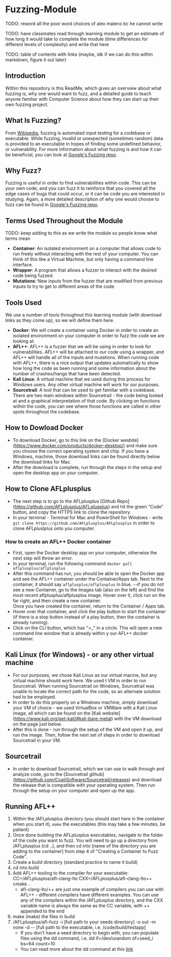 # Fuzzing-Module

TODO: reword all the poor word choices of alex maleno bc he cannot write

TODO: have classmates read through learning module to get an estimate of how long it would take to complete the module (time differences for different levels of complexity) and write that here

TODO: table of contents with links (maybe, idk if we can do this within markdown, figure it out later)

## Introduction

Within this repository is this ReadMe, which gives an overview about what fuzzing is, why one would want to fuzz, and a detailed guide to teach anyone familiar with Computer Science about how they can start up their own fuzzing project. 

## What Is Fuzzing?

From [Wikipedia](https://en.wikipedia.org/wiki/Fuzzing), fuzzing is automated input testing for a codebase or executable. While fuzzing, invalid or unexpected (sometimes random) data is provided to an executable in hopes of finding some undefined behavior, or vulnerability. For more information about what fuzzing is and how it can be beneficial, you can look at [Google's Fuzzing repo](https://github.com/google/fuzzing).

## Why Fuzz?

Fuzzing is useful in order to find vulnerabilities within code. This can be your own code, and you can fuzz it to reinforce that you covered all the edge cases of bugs that could occur, or it can be code you are interested in studying. Again, a more detailed description of why one would choose to fuzz can be found in [Google's Fuzzing repo](https://github.com/google/fuzzing).

## Terms Used Throughout the Module
TODO: keep adding to this as we write the module so people know what terms mean

- **Container**: An isolated environment on a computer that allows code to run freely without interacting with the rest of your computer. You can think of this like a Virtual Machine, but only having a command line interface.
- **Wrapper**: A program that allows a fuzzer to interact with the desired code being fuzzed.
- **Mutations**: New inputs from the fuzzer that are modified from previous inputs to try to get to different areas of the code


## Tools Used

We use a number of tools throughout this learning module (with download links as they come up), so we will define them here.

- **Docker**: We will create a container using Docker in order to create an isolated environment on your computer in order to fuzz the code we are looking at. 
- **AFL++**: AFL++ is a fuzzer that we will be using in order to look for vulnerabilities. AFL++ will be attached to our code using a wrapper, and AFL++ will handle all of the inputs and mutations. When running code with AFL++, there is a nice output that updates automatically to show how long the code as been running and some information about the number of crashes/hangs that have been detected.
- **Kali Linux**: A virtual machine that we used during this process for Windows users. Any other virtual machine will work for our purposes.
- **Sourcetrail**: A tool that can be used to get familiar with a codebase. There are two main windows within Sourcetrail - the code being looked at and a graphical interpretation of that code. By clicking on functions within the code, you can see where those functions are called in other spots throughout the codebase. 

## How to Dowload Docker
 - To download Docker, go to this link on the [Docker wesbite] (https://www.docker.com/products/docker-desktop/) and make sure 
 you choose the correct operating system and chip. If you have a Windows, machine, those download links can be found directly
 below the download links for Mac. 
 - After the download is complete, run through the steps in the setup and open the desktop app on your computer. 

## How to Clone AFLplusplus
 - The next step is to go to the AFLplusplus [Github Repo] (https://github.com/AFLplusplus/AFLplusplus) and hit the green
 "Code" button, and copy the HTTPS link to clone the repository. 
- In your terminal - Terminal for Mac and PowerShell for Windows - write 
`git clone https://github.com/AFLplusplus/AFLplusplus` in order to clone AFLpluslplus onto you computer. 

### How to create an AFL++ Docker container
 - First, open the Docker desktop app on your computer, otherwise the next step will throw an error. 
 - In your terminal, run the following command `docker pull aflplusplus/aflplusplus`
 - After this command has run, you should be able to open the Docker app and see the AFL++ container under the 
 Container/Apps tab. Next to the container, it should say `aflplusplus/aflplusplus` in blue. 
 --if you do not see a new Container, go to the Images tab (also on the left) and find the most recent 
 aflplusplus/aflplusplus image.  Hover over it, click run on the far right, and then create a new container.  
 Once you have created the container, return to the Container / Apps tab.
 - Hover over that container, and click the play button to start the container (if there is a stop button 
 instead of a play button, then the container is already running).
 - Click on the CLI button, which has ">_" in a circle. This will open a new command line window that is already within y
 our AFL++ docker container.

## Kali Linux (for Windows) - or any other virtual machine
 - For our purposes, we chose Kali Linux as our virtual macine, but any virtual machine should work here. We used 
 t VM in order to run Sourcetrail. When running Sourcetrail on Windows, Sourcetrail was unable to locate the correct path
 for the code, so an alternate solution had to be employed. 
 - In order to do this properly on a Windows machine, simply download your VM of choice - we used VirtualBox or VMWare 
 with a Kali Linux image, all which can be found on the [Kali website] (https://www.kali.org/get-kali/#kali-bare-metal) with the
 VM download on the page just below. 
 - After this is done - run through the setup of the VM and open it up, and run the image. Then, follow the next set of
 steps in order to download Sourcetrail in your VM. 
 
## Sourcetrail
 - In order to download Sourcetrail, which we can use to walk through and analyze code, go to the
 [Sourcetrail github] (https://github.com/CoatiSoftware/Sourcetrail/releases) and download the release that is compatible
 with your operating system. Then run through the setup on your computer and open up the app. 

## Running AFL++

1. Within the /AFLplusplus directory (you should start here in the container when you start it), `make` the executables (this may take a few minutes, be patient)
2. Once done building the AFLplusplus executables, navigate to the folder of the code you want to fuzz. You will need to go up a directory from /AFLplusplus (cd ..), and then cd into [name of the directory you are adding to the container] from step 4 of "Creating a Container to Fuzz Code".
3. Create a build directory (standard practice to name it build)
4. cd into build
5. Add AFL++ tooling to the compiler for your executable: CC=/AFLplusplus/afl-clang-lto CXX=/AFLplusplus/afl-clang-lto++ cmake ..
    - afl-clang-lto/++ are just one example of compilers you can use with AFL++ - different compilers have different examples. You can use any of the compilers within the /AFLplusplus directory, and the CXX variable name is always the same as the CC variable, with ++ appended to the end
6. make (make) the files in build
7. /AFLplusplus/afl-fuzz -i [full path to your seeds directory] -o out -m none -d -- [full path to the executable, i.e. /code/build/testapp]
    - If you don't have a seed directory to begin with, you can populate files using the dd command, i.e. dd if=/dev/urandom of=seed_i bs=64 count=10
    - You can read more about the dd command at this [link](https://unix.stackexchange.com/questions/33629/how-can-i-populate-a-file-with-random-data)